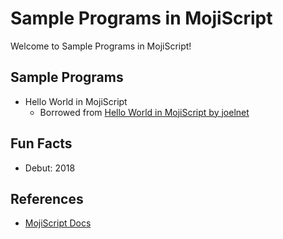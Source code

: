 # Sample Programs in MojiScript

Welcome to Sample Programs in MojiScript!

## Sample Programs

- Hello World in MojiScript
  - Borrowed from [Hello World in MojiScript by joelnet][1]

## Fun Facts

- Debut: 2018

## References

- [MojiScript Docs][2]

[1]: https://github.com/joelnet/MojiScript/tree/master/examples/hello-world
[2]: https://github.com/joelnet/MojiScript/
